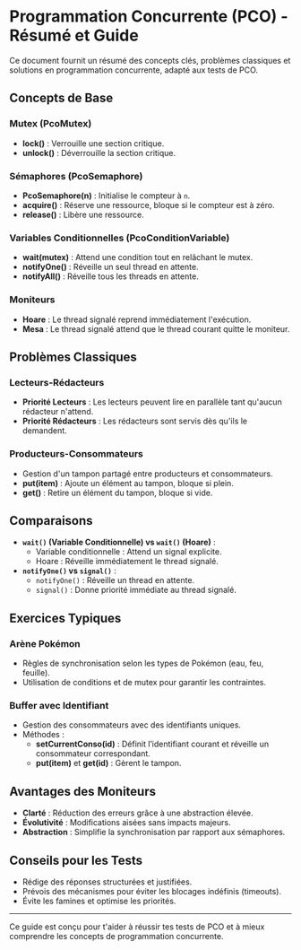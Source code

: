 # Programmation Concurrente (PCO) - Résumé et Guide

Ce document fournit un résumé des concepts clés, problèmes classiques et solutions en programmation concurrente, adapté aux tests de PCO.

## Concepts de Base
### Mutex (PcoMutex)
- **lock()** : Verrouille une section critique.
- **unlock()** : Déverrouille la section critique.

### Sémaphores (PcoSemaphore)
- **PcoSemaphore(n)** : Initialise le compteur à `n`.
- **acquire()** : Réserve une ressource, bloque si le compteur est à zéro.
- **release()** : Libère une ressource.

### Variables Conditionnelles (PcoConditionVariable)
- **wait(mutex)** : Attend une condition tout en relâchant le mutex.
- **notifyOne()** : Réveille un seul thread en attente.
- **notifyAll()** : Réveille tous les threads en attente.

### Moniteurs
- **Hoare** : Le thread signalé reprend immédiatement l'exécution.
- **Mesa** : Le thread signalé attend que le thread courant quitte le moniteur.

## Problèmes Classiques
### Lecteurs-Rédacteurs
- **Priorité Lecteurs** : Les lecteurs peuvent lire en parallèle tant qu'aucun rédacteur n'attend.
- **Priorité Rédacteurs** : Les rédacteurs sont servis dès qu'ils le demandent.

### Producteurs-Consommateurs
- Gestion d'un tampon partagé entre producteurs et consommateurs.
- **put(item)** : Ajoute un élément au tampon, bloque si plein.
- **get()** : Retire un élément du tampon, bloque si vide.

## Comparaisons
- **`wait()` (Variable Conditionnelle) vs `wait()` (Hoare)** :
  - Variable conditionnelle : Attend un signal explicite.
  - Hoare : Réveille immédiatement le thread signalé.
- **`notifyOne()` vs `signal()`** :
  - `notifyOne()` : Réveille un thread en attente.
  - `signal()` : Donne priorité immédiate au thread signalé.

## Exercices Typiques
### Arène Pokémon
- Règles de synchronisation selon les types de Pokémon (eau, feu, feuille).
- Utilisation de conditions et de mutex pour garantir les contraintes.

### Buffer avec Identifiant
- Gestion des consommateurs avec des identifiants uniques.
- Méthodes :
  - **setCurrentConso(id)** : Définit l’identifiant courant et réveille un consommateur correspondant.
  - **put(item)** et **get(id)** : Gèrent le tampon.

## Avantages des Moniteurs
- **Clarté** : Réduction des erreurs grâce à une abstraction élevée.
- **Évolutivité** : Modifications aisées sans impacts majeurs.
- **Abstraction** : Simplifie la synchronisation par rapport aux sémaphores.

## Conseils pour les Tests
- Rédige des réponses structurées et justifiées.
- Prévois des mécanismes pour éviter les blocages indéfinis (timeouts).
- Évite les famines et optimise les priorités.

---
Ce guide est conçu pour t'aider à réussir tes tests de PCO et à mieux comprendre les concepts de programmation concurrente.